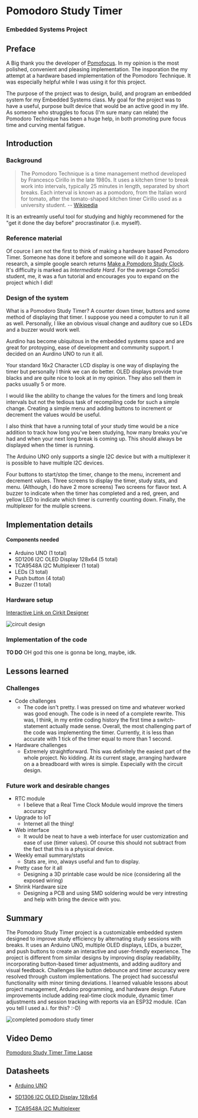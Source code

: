 # Pomodoro Study Timer
### Embedded Systems Project

## Preface

A Big thank you the developer of [Pomofocus](https://pomofocus.io/). In my
opinion is the most polished, convenient and pleasing implementation. The 
insporation the my attempt at a hardware based implementation of the Pomodoro 
Technique. It was especially helpful while I was using it for this project.

The purpose of the project was to design, build, and program an embedded system 
for my Embedded Systems class. My goal for the project was to have a useful, 
purpose built device that would be an active good in my life. As someone who
struggles to focus (I'm sure many can relate) the Pomodoro Technique has been
a huge help, in both promoting pure focus time and curving mental fatigue.

## Introduction

### Background

> The Pomodoro Technique is a time management method developed by Francesco Cirillo in the late 1980s. It uses a kitchen timer to break work into intervals, typically 25 minutes in length, separated by short breaks. Each interval is known as a pomodoro, from the Italian word for tomato, after the tomato-shaped kitchen timer Cirillo used as a university student. -- [Wikipedia](https://en.wikipedia.org/wiki/Pomodoro_Technique)

It is an extreamly useful tool for studying and highly recommened for the
"get it done the day before" procrastinator (i.e. myself).

### Reference material

Of cource I am not the first to think of making a hardware based Pomodoro Timer.
Someone has done it before and someone will do it again. As research, a simple 
google search returns [Make a Pomodoro Study Clock](https://www.sciencebuddies.org/science-fair-projects/project-ideas/Elec_p099/electricity-electronics/pomodoro-study-clock).
It's difficulty is marked as *Intermediate Hard*. For the average CompSci
student, me, it was a fun tutorial and encourages you to expand on the project
which I did!

### Design of the system

What is a Pomodoro Study Timer? A counter down timer, buttons and some method of
displaying that timer. I suppose you need a computer to run it all as well.
Personally, I like an obvious visual change and auditory cue so LEDs and a 
buzzer would work well.

Aurdino has become ubiquitous in the embedded systems space and are great for 
protoyping, ease of development and community support. I decided on an Aurdino 
UNO to run it all. 

Your standard 16x2 Character LCD display is one way of displaying the timer but 
personally I think we can do better. OLED displays provide true blacks and are
quite nice to look at in my opinion. They also sell them in packs usually 5 or 
more.

I would like the ability to change the values for the timers and long break
intervals but not the tedious task of recompiling code for such a simple 
change. Creating a simple menu and adding buttons to increment or decrement the
values would be useful.

I also think that have a running total of your study time would be a nice 
addition to track how long you've been studying, how many breaks you've had and
when your next long break is coming up. This should always be displayed when the
timer is running.

The Arduino UNO only supports a single I2C device but with a multiplexer it is
possible to have multiple I2C devices.

Four buttons to start/stop the timer, change to the menu, increment and 
decrement values. Three screens to display the timer, study stats, and menu.
(Although, I do have 2 more screens) Two screens for flavor text. A buzzer to 
indicate when the timer has completed and a red, green, and yellow LED to 
indicate which timer is currently counting down. Finally, the multiplexer for 
the muliple screens.

## Implementation details

#### Components needed
- Arduino UNO (1 total) 
- SD1206 I2C OLED Display 128x64 (5 total) 
- TCA9548A I2C Multiplexer (1 total)
- LEDs (3 total)
- Push button (4 total)
- Buzzer (1 total)

### Hardware setup

[Interactive Link on Cirkit Designer](https://app.cirkitdesigner.com/project/ecc592c6-a3d2-43bf-b61b-407e2a50ae3d) 

![circuit design](./final-cirkit-design.png)

### Implementation of the code

**TO DO**
OH god this one is gonna be long, maybe, idk.

## Lessons learned

### Challenges
- Code challenges
    - The code isn't pretty. I was pressed on time and whatever worked was good
	enough. The code is in need of a complete rewrite. This was, I think, in my
	entire coding history the first time a switch-statement actually made sense.
	Overall, the most challenging part of the code was implementing the timer.
	Currently, it is less than accurate with 1 tick of the timer equal to more
	than 1 second.
- Hardware challenges
    - Extremely straightforward. This was definitely the easiest part of the 
	 whole project. No kidding. At its current stage, arranging hardware on a 
	 a breadboard with wires is simple. Especially with the circuit design.

### Future work and desirable changes
- RTC module
	- I believe that a Real Time Clock Module would improve the timers accuracy
- Upgrade to IoT
	- Internet all the thing!
- Web interface
	- It would be neat to have a web interface for user customization and ease
	of use (timer values). Of course this should not subtract from the fact
	that this is a physical device.
- Weekly email summary/stats
	- Stats are, imo, always useful and fun to display. 
- Pretty case for it all
	- Designing a 3D printable case would be nice (considering all the exposed
	wiring)
- Shrink Hardware size
	- Designing a PCB and using SMD soldering would be very intresting and help
	with bring the device with you.

## Summary

The Pomodoro Study Timer project is a customizable embedded system designed to
improve study efficiency by alternating study sessions with breaks. It uses an 
Arduino UNO, multiple OLED displays, LEDs, a buzzer, and push buttons to create 
an interactive and user-friendly experience. The project is different from 
similar designs by improving display readability, incorporating button-based 
timer adjustments, and adding auditory and visual feedback. Challenges like 
button debounce and timer accuracy were resolved through custom implementations.
The project had successful functionality with minor timing deviations. I learned
valuable lessons about project management, Arduino programming, and hardware
design. Future improvements include adding real-time clock module, dynamic timer
adjustments and session tracking with reports via an ESP32 module. 
(Can you tell I used a.i. for this? :-D)

![completed pomodoro study timer](./physical_pomodoro_study_timer.jpg)

## Video Demo

[Pomodoro Study Timer Time Lapse](https://youtu.be/8dqkHUR8TN0)

## Datasheets

- [Arduino UNO](https://docs.arduino.cc/resources/datasheets/A000066-datasheet.pdf)

- [SD1306 I2C OLED Display 128x64](https://cdn-shop.adafruit.com/datasheets/SSD1306.pdf)

- [TCA9548A I2C Multiplexer](https://cdn-shop.adafruit.com/datasheets/tca9548a.pdf)
